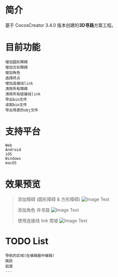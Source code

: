 
# 简介
基于 CocosCreator 3.4.0 版本创建的**3D寻路**方案工程。

# 目前功能

    增加圆形障碍
    增加方形障碍
    增加角色
    选择终点
    增加连接线link
    清除所有障碍
    清除所有链接线link
    导出bin文件
    读取bin文件
    导出场景的obj文件

# 支持平台

    Web
    Android
    iOS
    Windows
    macOS

# 效果预览

  > 添加障碍 (圆形障碍 & 方形障碍)
  ![Image Text](https://github.com/cocos/cocos-awesome-tech-solutions/blob/main/gif/20211129/2021112911.gif)
  > 
  > 添加角色 并寻路
  ![Image Text](https://github.com/cocos/cocos-awesome-tech-solutions/blob/main/gif/20211129/2021112912.gif)
  > 
  > 使用连接线 link 爬坡
  ![Image Text](https://github.com/cocos/cocos-awesome-tech-solutions/blob/main/gif/20211129/2021112913.gif)

# TODO List

    导航的区域(在编辑器中编辑)
    跳跃
    弧度
    ...
